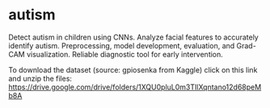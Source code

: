 # autism
Detect autism in children using CNNs. Analyze facial features to accurately identify autism. Preprocessing, model development, evaluation, and Grad-CAM visualization. Reliable diagnostic tool for early intervention.

To download the dataset (source: gpiosenka from Kaggle) click on this link and unzip the files:
https://drive.google.com/drive/folders/1XQU0pluL0m3TIlXqntano12d68peMb8A
